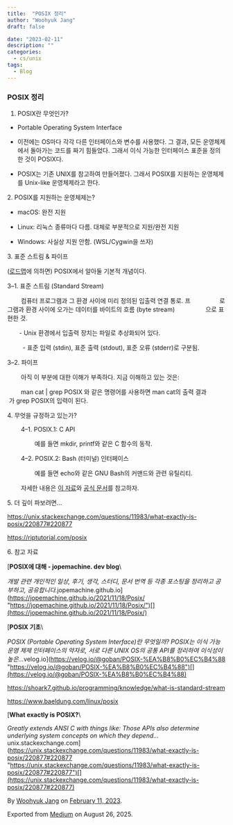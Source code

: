 ```yaml
---
title:  "POSIX 정리"
author: "Woohyuk Jang"
draft: false

date: "2023-02-11"
description: ""
categories:
  - cs/unix
tags:
  - Blog
---
```

### POSIX 정리



1. POSIX란 무엇인가?



* Portable Operating System Interface

* 이전에는 OS마다 각각 다른 인터페이스와 변수를 사용했다. 그 결과, 모든 운영체제에서 돌아가는 코드를 짜기 힘들었다. 그래서 이식 가능한 인터페이스 표준을 정의한 것이 POSIX다.

* POSIX는 기존 UNIX를 참고하여 만들어졌다. 그래서 POSIX를 지원하는 운영체제를 Unix-like 운영체제라고 한다.



2\. POSIX를 지원하는 운영체제는?



* macOS: 완전 지원

* Linux: 리눅스 종류마다 다름. 대체로 부분적으로 지원/완전 지원

* Windows: 사실상 지원 안함. (WSL/Cygwin을 쓰자)



3\. 표준 스트림 & 파이프



([로드맵](https://roadmap.sh/backend)에 의하면) POSIX에서 알아둘 기본적 개념이다.



3–1. 표준 스트림 (Standard Stream)



​ ​ ​​​ ​ ​​​ ​ ​​​ ​ ​​​컴퓨터 프로그램과 그 환경 사이에 미리 정의된 입출력 연결 통로. 프​ ​ ​​​ ​ ​​​ ​ ​​​ ​ ​​​ ​ ​​​ ​ ​​​ ​ ​​​ ​ ​​ 로그램과 환경 사이에 오가는 데이터를 바이트의 흐름 (byte stream)​ ​ ​​​ ​ ​​​ ​ ​​​ ​ ​​​ ​ ​​​ ​ ​​​ ​ ​​​ ​ ​​​ ​ 으로 표현한 것.



​ ​ ​​​ ​ ​​​ ​ ​​​ ​- Unix 환경에서 입출력 장치는 파일로 추상화되어 있다.



​ ​ ​​​ ​ ​​​ ​ ​​​ ​ ​​​​ ​​- 표준 입력 (stdin), 표준 출력 (stdout), 표준 오류 (stderr)로 구분됨.



​​3–2. 파이프



​ ​ ​​​ ​ ​​​ ​ ​​​ ​ ​​​아직 이 부분에 대한 이해가 부족하다. 지금 이해하고 있는 것은:



​ ​ ​​​ ​ ​​​ ​ ​​​ ​ ​​​man cat | grep POSIX 와 같은 명령어를 사용하면 man cat의 출력 결과​ ​ ​​​ ​ ​​​ ​ ​​​ ​ ​​​​ ​ ​​​ ​ ​​​ ​​​가 grep POSIX의 입력이 된다.



4\. 무엇을 규정하고 있는가?



​ ​ ​​​ ​ ​​​ ​ ​​​ ​ ​​4–1. POSIX.1: C API



​ ​ ​​​ ​ ​​​ ​ ​​​ ​ ​​​ ​ ​​​ ​ ​​​ ​ ​​​ ​ ​​예를 들면 mkdir, printf와 같은 C 함수의 동작.



​ ​ ​​​ ​ ​​​ ​ ​​​ ​ ​​4–2. POSIX.2: Bash (터미널) 인터페이스



​ ​ ​​​ ​ ​​​ ​ ​​​ ​ ​​​ ​ ​​​ ​ ​​​ ​ ​​​ ​ ​​예를 들면 echo와 같은 GNU Bash의 커맨드와 관련 유틸리티.



​ ​ ​​​ ​ ​​​ ​ ​​​ ​ ​​자세한 내용은 [이 자료](https://unix.stackexchange.com/questions/11983/what-exactly-is-posix/220877#220877)와 [공식 문서](https://pubs.opengroup.org/onlinepubs/9699919799/)를 참고하자.



5\. 더 깊이 파보려면…



<https://unix.stackexchange.com/questions/11983/what-exactly-is-posix/220877#220877>



<https://riptutorial.com/posix>



6\. 참고 자료



[**POSIX에 대해 - jopemachine. dev blog**\

*개발 관련 개인적인 일상, 후기, 생각, 스터디, 문서 번역 등 각종 포스팅을 정리하고 공부하고, 공유합니다.*&#x6A;opemachine.github.io](https://jopemachine.github.io/2021/11/18/Posix/ "https://jopemachine.github.io/2021/11/18/Posix/")[](https://jopemachine.github.io/2021/11/18/Posix/)



[**POSIX 기초**\

*POSIX (Portable Operating System Interface)란 무엇일까? POSIX는 이식 가능 운영 체제 인터페이스의 약자로, 서로 다른 UNIX OS의 공통 API를 정리하여 이식성이 높은…*&#x76;elog.io](https://velog.io/@goban/POSIX-%EA%B8%B0%EC%B4%88 "https://velog.io/@goban/POSIX-%EA%B8%B0%EC%B4%88")[](https://velog.io/@goban/POSIX-%EA%B8%B0%EC%B4%88)



<https://shoark7.github.io/programming/knowledge/what-is-standard-stream>



<https://www.baeldung.com/linux/posix>



[**What exactly is POSIX?**\

*Greatly extends ANSI C with things like: Those APIs also determine underlying system concepts on which they depend…*&#x75;nix.stackexchange.com](https://unix.stackexchange.com/questions/11983/what-exactly-is-posix/220877#220877 "https://unix.stackexchange.com/questions/11983/what-exactly-is-posix/220877#220877")[](https://unix.stackexchange.com/questions/11983/what-exactly-is-posix/220877#220877)



By [Woohyuk Jang](https://medium.com/@morrranii) on [February 11, 2023](https://medium.com/p/3aa9b3e40f7f).

Exported from [Medium](https://medium.com) on August 26, 2025.
